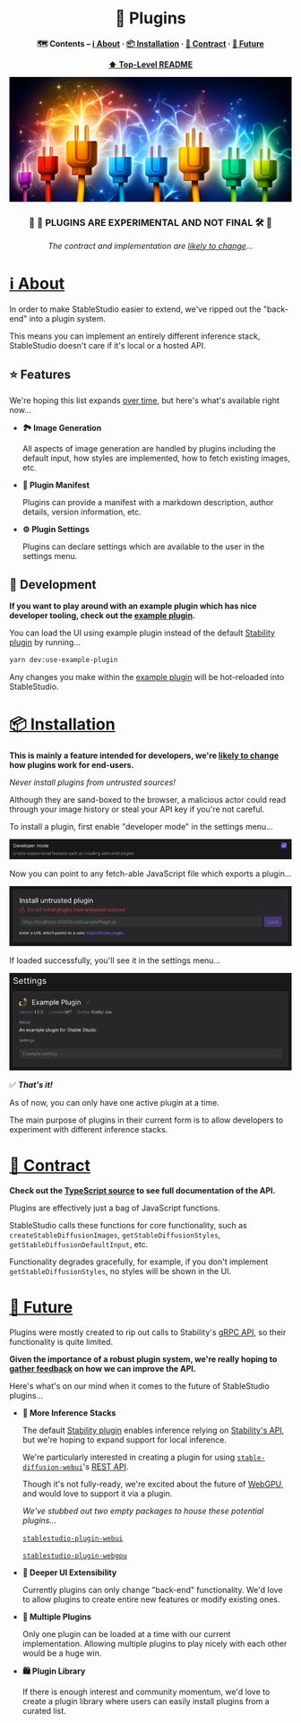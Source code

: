 <div align="center">

# 🔌 Plugins

**🗺 Contents – [ℹ️ About](#about) · [📦 Installation](#installation) · [🤝 Contract](#technology) · [🔮 Future](#conventions)**

**[⬆️ Top-Level README](../../README.md)**

![MagicalElectricPlugs](../../misc/MagicalElectricPlugs.png)

### 🚧 👷 **PLUGINS ARE EXPERIMENTAL AND NOT FINAL** 🛠 🚧

_The contract and implementation are [likely to change](https://github.com/Stability-AI/StableStudio/issues/3)..._

</div>

# <a id="about" href="#about">ℹ️ About</a>

In order to make StableStudio easier to extend, we've ripped out the "back-end" into a plugin system.

This means you can implement an entirely different inference stack, StableStudio doesn't care if it's local or a hosted API.

## ⭐️ Features

We're hoping this list expands [over time](#future), but here's what's available right now...

- **🏞 Image Generation**

  All aspects of image generation are handled by plugins including the default input, how styles are implemented, how to fetch existing images, etc.

- **🪪 Plugin Manifest**

  Plugins can provide a manifest with a markdown description, author details, version information, etc.

- **⚙️ Plugin Settings**

  Plugins can declare settings which are available to the user in the settings menu.

## 🧪 Development

**If you want to play around with an example plugin which has nice developer tooling, check out the [example plugin](../stablestudio-plugin-example/src/index.ts).**

You can load the UI using example plugin instead of the default [Stability plugin](../stablestudio-plugin-stability/src/index.ts) by running...

```bash
yarn dev:use-example-plugin
```

Any changes you make within the [example plugin](../stablestudio-plugin-example/src/index.ts) will be hot-reloaded into StableStudio.

# <a id="installation" href="#installation">📦 Installation</a>

**This is mainly a feature intended for developers, we're [likely to change](https://github.com/Stability-AI/StableStudio/issues/3) how plugins work for end-users.**

_Never install plugins from untrusted sources!_

Although they are sand-boxed to the browser, a malicious actor could read through your image history or steal your API key if you're not careful.

To install a plugin, first enable "developer mode" in the settings menu...

![DeveloperMode](../../misc/DeveloperMode.png)

Now you can point to any fetch-able JavaScript file which exports a plugin...

![InstallPlugin](../../misc/InstallPlugin.png)

If loaded successfully, you'll see it in the settings menu...

![ExamplePlugin](../../misc/ExamplePlugin.png)

✅ _**That's it!**_

As of now, you can only have one active plugin at a time.

The main purpose of plugins in their current form is to allow developers to experiment with different inference stacks.

# <a id="contract" href="#contract">🤝 Contract</a>

**Check out the [TypeScript source](./src/Plugin.ts) to see full documentation of the API.**

Plugins are effectively just a bag of JavaScript functions.

StableStudio calls these functions for core functionality, such as `createStableDiffusionImages`, `getStableDiffusionStyles`, `getStableDiffusionDefaultInput`, etc.

Functionality degrades gracefully, for example, if you don't implement `getStableDiffusionStyles`, no styles will be shown in the UI.

# <a id="future" href="#future">🔮 Future</a>

Plugins were mostly created to rip out calls to Stability's [gRPC API](https://platform.stability.ai), so their functionality is quite limited.

**Given the importance of a robust plugin system, we're really hoping to [gather feedback](https://github.com/Stability-AI/StableStudio/issues/3) on how we can improve the API.**

Here's what's on our mind when it comes to the future of StableStudio plugins...

- **🧠 More Inference Stacks**

  The default [Stability plugin](../stablestudio-plugin-stability/src/index.ts) enables inference relying on [Stability's API](../stablestudio-plugin-stability/src/index.ts), but we're hoping to expand support for local inference.

  We're particularly interested in creating a plugin for using [`stable-diffusion-webui`](https://github.com/AUTOMATIC1111/stable-diffusion-webui)'s [REST API](https://github.com/AUTOMATIC1111/stable-diffusion-webui/wiki/API).

  Though it's not fully-ready, we're excited about the future of [WebGPU](https://developer.mozilla.org/en-US/docs/Web/API/WebGPU_API), and would love to support it via a plugin.

  _We've stubbed out two empty packages to house these potential plugins..._

  [`stablestudio-plugin-webui`](../stablestudio-plugin-webui/src/index.ts)

  [`stablestudio-plugin-webgpu`](../stablestudio-plugin-webgpu/src/index.ts)

- **🎨 Deeper UI Extensibility**

  Currently plugins can only change "back-end" functionality. We'd love to allow plugins to create entire new features or modify existing ones.

- **🧱 Multiple Plugins**

  Only one plugin can be loaded at a time with our current implementation. Allowing multiple plugins to play nicely with each other would be a huge win.

- **🛍 Plugin Library**

  If there is enough interest and community momentum, we'd love to create a plugin library where users can easily install plugins from a curated list.
